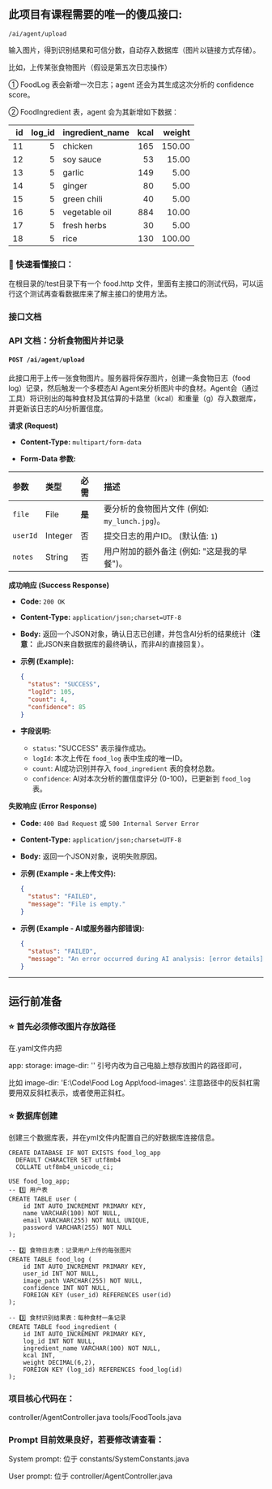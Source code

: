 ## 此项目有课程需要的唯一的傻瓜接口:
`/ai/agent/upload`

输入图片，得到识别结果和可信分数，自动存入数据库（图片以链接方式存储）。

比如，上传某张食物图片（假设是第五次日志操作）

① FoodLog 表会新增一次日志；agent 还会为其生成这次分析的 confidence score。

② FoodIngredient 表，agent 会为其新增如下数据：

| id | log_id | ingredient_name | kcal | weight |
|---:|-------:|:----------------|-----:|-------:|
| 11 | 5 | chicken | 165 | 150.00 |
| 12 | 5 | soy sauce | 53 | 15.00 |
| 13 | 5 | garlic | 149 | 5.00 |
| 14 | 5 | ginger | 80 | 5.00 |
| 15 | 5 | green chili | 40 | 5.00 |
| 16 | 5 | vegetable oil | 884 | 10.00 |
| 17 | 5 | fresh herbs | 30 | 5.00 |
| 18 | 5 | rice | 130 | 100.00 |

### 🧱 快速看懂接口：
在根目录的/test目录下有一个 food.http 文件，里面有主接口的测试代码，可以运行这个测试再查看数据库来了解主接口的使用方法。

### 接口文档
### API 文档：分析食物图片并记录

#### `POST /ai/agent/upload`

此接口用于上传一张食物图片。服务器将保存图片，创建一条食物日志（food log）记录，然后触发一个多模态AI Agent来分析图片中的食材。Agent会（通过工具）将识别出的每种食材及其估算的卡路里（kcal）和重量（g）存入数据库，并更新该日志的AI分析置信度。

**请求 (Request)**

* **Content-Type:** `multipart/form-data`

* **Form-Data 参数:**

| 参数 | 类型 | 必需 | 描述 |
| :--- | :--- | :--- | :--- |
| `file` | File | **是** | 要分析的食物图片文件 (例如: `my_lunch.jpg`)。 |
| `userId` | Integer | 否 | 提交日志的用户ID。 (默认值: `1`) |
| `notes` | String | 否 | 用户附加的额外备注 (例如: "这是我的早餐")。 |

**成功响应 (Success Response)**

* **Code:** `200 OK`
* **Content-Type:** `application/json;charset=UTF-8`
* **Body:**
    返回一个JSON对象，确认日志已创建，并包含AI分析的结果统计（**注意：** 此JSON来自数据库的最终确认，而非AI的直接回复）。

* **示例 (Example):**

    ```json
    {
      "status": "SUCCESS",
      "logId": 105,
      "count": 4,
      "confidence": 85
    }
    ```

* **字段说明:**
    * `status`: "SUCCESS" 表示操作成功。
    * `logId`: 本次上传在 `food_log` 表中生成的唯一ID。
    * `count`: AI成功识别并存入 `food_ingredient` 表的食材总数。
    * `confidence`: AI对本次分析的置信度评分 (0-100)，已更新到 `food_log` 表。

**失败响应 (Error Response)**

* **Code:** `400 Bad Request` 或 `500 Internal Server Error`
* **Content-Type:** `application/json;charset=UTF-8`
* **Body:**
    返回一个JSON对象，说明失败原因。

* **示例 (Example - 未上传文件):**

    ```json
    {
      "status": "FAILED",
      "message": "File is empty."
    }
    ```

* **示例 (Example - AI或服务器内部错误):**
    ```json
    {
      "status": "FAILED",
      "message": "An error occurred during AI analysis: [error details]"
    }
    ```


---

## 运行前准备
### ⭐ 首先必须修改图片存放路径
在.yaml文件内把

app:
storage:
image-dir: ''
引号内改为自己电脑上想存放图片的路径即可，

比如 image-dir: 'E:\\Code\\Food Log App\\food-images'.
注意路径中的反斜杠需要用双反斜杠表示，或者使用正斜杠。

### ⭐ 数据库创建
创建三个数据库表，并在yml文件内配置自己的好数据库连接信息。

```text
CREATE DATABASE IF NOT EXISTS food_log_app
  DEFAULT CHARACTER SET utf8mb4
  COLLATE utf8mb4_unicode_ci;

USE food_log_app;
-- 1️⃣ 用户表
CREATE TABLE user (
    id INT AUTO_INCREMENT PRIMARY KEY,
    name VARCHAR(100) NOT NULL,
    email VARCHAR(255) NOT NULL UNIQUE,
    password VARCHAR(255) NOT NULL
);

-- 2️⃣ 食物日志表：记录用户上传的每张图片
CREATE TABLE food_log (
    id INT AUTO_INCREMENT PRIMARY KEY,
    user_id INT NOT NULL,
    image_path VARCHAR(255) NOT NULL,
    confidence INT NOT NULL,
    FOREIGN KEY (user_id) REFERENCES user(id)
);

-- 3️⃣ 食材识别结果表：每种食材一条记录
CREATE TABLE food_ingredient (
    id INT AUTO_INCREMENT PRIMARY KEY,
    log_id INT NOT NULL,
    ingredient_name VARCHAR(100) NOT NULL,
    kcal INT,
    weight DECIMAL(6,2),
    FOREIGN KEY (log_id) REFERENCES food_log(id)
);
```


### 项目核心代码在：
controller/AgentController.java
tools/FoodTools.java

### Prompt 目前效果良好，若要修改请查看：
System prompt: 位于 constants/SystemConstants.java

User prompt: 位于 controller/AgentController.java
